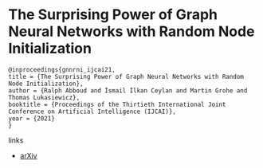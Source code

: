 # The Surprising Power of Graph Neural Networks with Random Node Initialization

```
@inproceedings{gnnrni_ijcai21,
title = {The Surprising Power of Graph Neural Networks with Random Node Initialization},
author = {Ralph Abboud and İsmail İlkan Ceylan and Martin Grohe and Thomas Lukasiewicz},
booktitle = {Proceedings of the Thirtieth International Joint Conference on Artificial Intelligence (IJCAI)},
year = {2021}
}
```

links
- [arXiv](https://arxiv.org/abs/2010.01179)
